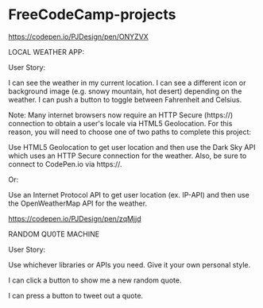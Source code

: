 # FreeCodeCamp-projects

https://codepen.io/PJDesign/pen/ONYZVX

LOCAL WEATHER APP:

User Story: 

I can see the weather in my current location.
I can see a different icon or background image (e.g. snowy mountain, hot desert) depending on the weather.
I can push a button to toggle between Fahrenheit and Celsius.

Note: Many internet browsers now require an HTTP Secure (https://) connection to obtain a user's locale via HTML5 Geolocation. For this reason, you will need to choose one of two paths to complete this project:

Use HTML5 Geolocation to get user location and then use the Dark Sky API which uses an HTTP Secure connection for the weather. Also, be sure to connect to CodePen.io via https://.

Or:

Use an Internet Protocol API to get user location (ex. IP-API) and then use the OpenWeatherMap API for the weather.





https://codepen.io/PJDesign/pen/zqMjjd

RANDOM QU0TE MACHINE

User Story:

Use whichever libraries or APIs you need. Give it your own personal style.

I can click a button to show me a new random quote.

I can press a button to tweet out a quote.
